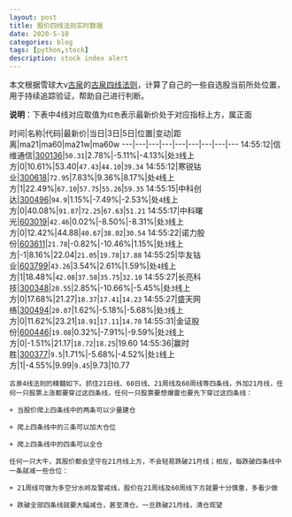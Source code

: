 ```yaml
---
layout: post
title: 股价四线法则实时数据
date: 2020-5-10
categories: blog
tags: [python,stock]
description: stock index alert
---
```



本文根据雪球大v[古泉](https://xueqiu.com/u/7148646888)的[古泉四线法则](https://xueqiu.com/7148646888/130498192)，计算了自己的一些自选股当前所处位置，用于持续追踪验证，帮助自己进行判断。

**说明**：下表中4线对应取值为`红色`表示最新价处于对应指标上方，属正面

时间|名称|代码|最新价|当日|3日|5日|位置|变动|距离|ma21|ma60|ma21w|ma60w
---|---|---|---|---|---|---|---|---
14:55:12|信维通信|[300136](https://xueqiu.com/S/SZ300136)|`50.31`|2.78%|-5.11%|-4.13%|处`3`线上方|0|10.61%|53.40|`47.43`|`44.10`|`39.34`
14:55:12|寒锐钴业|[300618](https://xueqiu.com/S/SZ300618)|`72.95`|7.83%|9.36%|8.17%|处`4`线上方|1|22.49%|`67.10`|`57.75`|`55.26`|`59.35`
14:55:15|中科创达|[300496](https://xueqiu.com/S/SZ300496)|`94.9`|1.15%|-7.49%|-2.53%|处`4`线上方|0|40.08%|`91.87`|`72.25`|`67.63`|`51.21`
14:55:17|中科曙光|[603019](https://xueqiu.com/S/SH603019)|`42.46`|0.02%|-8.50%|-8.31%|处`3`线上方|0|12.42%|44.88|`40.67`|`38.02`|`30.54`
14:55:22|诺力股份|[603611](https://xueqiu.com/S/SH603611)|`21.78`|-0.82%|-10.46%|1.15%|处`3`线上方|-1|8.16%|22.04|`21.05`|`19.78`|`17.88`
14:55:25|华友钴业|[603799](https://xueqiu.com/S/SH603799)|`43.26`|3.54%|2.61%|1.59%|处`4`线上方|1|18.48%|`42.08`|`37.58`|`35.75`|`32.10`
14:55:27|长亮科技|[300348](https://xueqiu.com/S/SZ300348)|`20.55`|2.85%|-10.66%|-5.45%|处`3`线上方|0|17.68%|21.27|`18.37`|`17.41`|`14.23`
14:55:27|盛天网络|[300494](https://xueqiu.com/S/SZ300494)|`20.07`|1.62%|-5.18%|-5.68%|处`3`线上方|0|11.62%|23.21|`18.91`|`17.11`|`14.70`
14:55:31|金证股份|[600446](https://xueqiu.com/S/SH600446)|`19.08`|0.32%|-7.91%|-9.59%|处`2`线上方|0|-1.51%|21.17|`18.72`|`18.25`|19.60
14:55:36|赢时胜|[300377](https://xueqiu.com/S/SZ300377)|`9.5`|1.71%|-5.68%|-4.52%|处`1`线上方|1|-4.55%|9.99|`9.45`|9.73|10.77

```
古泉4线法则的精髓如下。抓住21日线、60日线、21周线及60周线等四条线，外加21月线，任何一只股票上涨都要穿过这四条线，任何一只股票要想爆雷也要先下穿过这四条线：

+ 当股价爬上四条线中的两条可以少量建仓

+ 爬上四条线中的三条可以加大仓位

+ 爬上四条线中的四条可以全仓

任何一只大牛，其股价都会坚守在21月线上方，不会轻易跌破21月线；相反，每跌破四条线中一条就减一些仓位：

+ 21周线可做为多空分水岭及警戒线，股价在21周线及60周线下方就要十分慎重，多看少做

+ 跌破全部四条线就要大幅减仓，甚至清仓，一旦跌破21月线，清仓观望
```